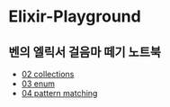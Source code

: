 # Elixir-Playground

## 벤의 엘릭서 걸음마 떼기 노트북

- [02 collections](02_collections.ex)
- [03 enum](03_enum.ex)
- [04 pattern matching](04_pattern_matching.ex)
